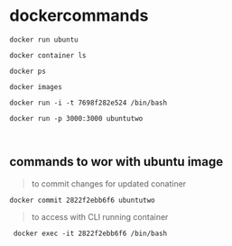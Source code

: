# dockercommands
```
docker run ubuntu

docker container ls

docker ps

docker images

docker run -i -t 7698f282e524 /bin/bash

docker run -p 3000:3000 ubuntutwo

 
```
## commands to wor with ubuntu image 

> to commit changes for updated conatiner
 
 ``` docker commit 2822f2ebb6f6 ubuntutwo ```
 
> to access with CLI running container 

``` docker exec -it 2822f2ebb6f6 /bin/bash```



